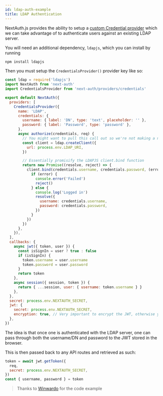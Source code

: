```yaml
---
id: ldap-auth-example
title: LDAP Authentication
---
```


NextAuth.js provides the ability to setup a [custom Credential provider](/configuration/providers#sign-in-with-credentials) which we can take advantage of to authenticate users against an existing LDAP server.

You will need an additional dependency, `ldapjs`, which you can install by running

```bash npm2yarn
npm install ldapjs
```

Then you must setup the `CredentialsProvider()` provider key like so:

```js title="[...nextauth].js"
const ldap = require('ldapjs')
import NextAuth from 'next-auth'
import CredentialsProvider from 'next-auth/providers/credentials'

export default NextAuth({
  providers: [
    CredentialsProvider({
      name: 'LDAP',
      credentials: {
        username: { label: 'DN', type: 'text', placeholder: '' },
        password: { label: 'Password', type: 'password' },
      },
      async authorize(credentials, req) {
        // You might want to pull this call out so we're not making a new LDAP client on every login attemp
        const client = ldap.createClient({
          url: process.env.LDAP_URI,
        })

        // Essentially promisify the LDAPJS client.bind function
        return new Promise((resolve, reject) => {
          client.bind(credentials.username, credentials.password, (error) => {
            if (error) {
              console.error('Failed')
              reject()
            } else {
              console.log('Logged in')
              resolve({
                username: credentials.username,
                password: credentials.password,
              })
            }
          })
        })
      },
    }),
  ],
  callbacks: {
    async jwt({ token, user }) {
      const isSignIn = user ? true : false
      if (isSignIn) {
        token.username = user.username
        token.password = user.password
      }
      return token
    },
    async session({ session, token }) {
      return { ...session, user: { username: token.username } }
    },
  },
  secret: process.env.NEXTAUTH_SECRET,
  jwt: {
    secret: process.env.NEXTAUTH_SECRET,
    encryption: true, // Very important to encrypt the JWT, otherwise you're leaking username+password into the browser
  },
})
```

The idea is that once one is authenticated with the LDAP server, one can pass through both the username/DN and password to the JWT stored in the browser.

This is then passed back to any API routes and retrieved as such:

```js title="/pages/api/doLDAPWork.js"
token = await jwt.getToken({
  req,
  secret: process.env.NEXTAUTH_SECRET,
})
const { username, password } = token
```

> Thanks to [Winwardo](https://github.com/Winwardo) for the code example
